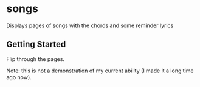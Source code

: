 # songs

Displays pages of songs with the chords and some reminder lyrics

## Getting Started

Flip through the pages.

Note: this is not a demonstration of my current ability (I made it a long time ago now).
